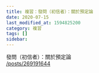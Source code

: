 ```yaml
---
title: 複習：發問（初信者）：關於預定論
date: 2020-07-15
last_modified_at: 1594825200
category: 複習
tags: []
sidebar: 
---
```


<p>發問（初信者）：關於預定論 <br/>
<a href="/posts/269191644" target="_blank">/posts/269191644</a></p>
<p> </p>
